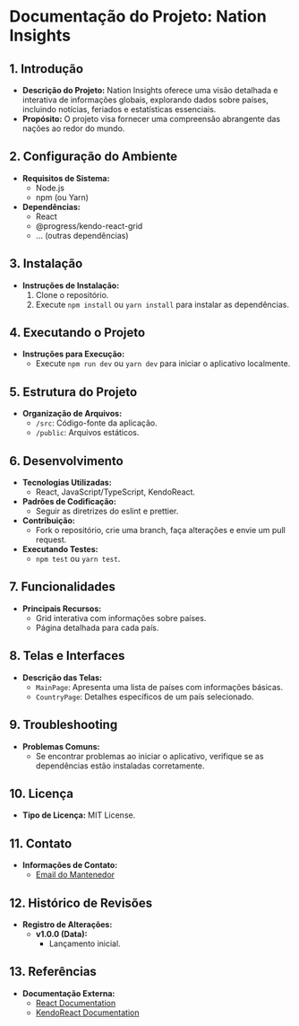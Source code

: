 # Documentação do Projeto: Nation Insights

## 1. Introdução

- **Descrição do Projeto:**
  Nation Insights oferece uma visão detalhada e interativa de informações globais, explorando dados sobre países, incluindo notícias, feriados e estatísticas essenciais.
- **Propósito:**
  O projeto visa fornecer uma compreensão abrangente das nações ao redor do mundo.

## 2. Configuração do Ambiente

- **Requisitos de Sistema:**
  - Node.js
  - npm (ou Yarn)
- **Dependências:**
  - React
  - @progress/kendo-react-grid
  - ... (outras dependências)

## 3. Instalação

- **Instruções de Instalação:**
  1.  Clone o repositório.
  2.  Execute `npm install` ou `yarn install` para instalar as dependências.

## 4. Executando o Projeto

- **Instruções para Execução:**
  - Execute `npm run dev` ou `yarn dev` para iniciar o aplicativo localmente.

## 5. Estrutura do Projeto

- **Organização de Arquivos:**
  - `/src`: Código-fonte da aplicação.
  - `/public`: Arquivos estáticos.

## 6. Desenvolvimento

- **Tecnologias Utilizadas:**
  - React, JavaScript/TypeScript, KendoReact.
- **Padrões de Codificação:**
  - Seguir as diretrizes do eslint e prettier.
- **Contribuição:**
  - Fork o repositório, crie uma branch, faça alterações e envie um pull request.
- **Executando Testes:**
  - `npm test` ou `yarn test`.

## 7. Funcionalidades

- **Principais Recursos:**
  - Grid interativa com informações sobre países.
  - Página detalhada para cada país.

## 8. Telas e Interfaces

- **Descrição das Telas:**
  - `MainPage`: Apresenta uma lista de países com informações básicas.
  - `CountryPage`: Detalhes específicos de um país selecionado.

## 9. Troubleshooting

- **Problemas Comuns:**
  - Se encontrar problemas ao iniciar o aplicativo, verifique se as dependências estão instaladas corretamente.

## 10. Licença

- **Tipo de Licença:**
  MIT License.

## 11. Contato

- **Informações de Contato:**
  - [Email do Mantenedor](carlosroberiojp@hotmail.com)

## 12. Histórico de Revisões

- **Registro de Alterações:**
  - **v1.0.0 (Data):**
    - Lançamento inicial.

## 13. Referências

- **Documentação Externa:**
  - [React Documentation](https://reactjs.org/docs/getting-started.html)
  - [KendoReact Documentation](https://www.telerik.com/kendo-react-ui/)
